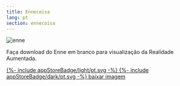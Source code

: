 ```yaml
---
title: Ennecoisa
lang: pt
section: ennecoisa
---
```

<div class="gsm-enne">
  <div class="gsm-enne__img">
    <img src="{{ "/assets/images/ennecoisa.png" | relative_url }}" alt="enne">
    <p class="gsm-enne__img__subtitle">
      Faça download do Enne em branco para visualização da Realidade Aumentada.
    </p>
    <div>
      <a class="gsm-enne__img__appstore _light" href="https://apps.apple.com/br/app/ennecoisa-app/id1497722984" target="_blank" rel="noopener noreferrer">
        {%- include appStoreBadge/light/pt.svg -%}
      </a>
      <a class="gsm-enne__img__appstore _dark" href="https://apps.apple.com/br/app/ennecoisa-app/id1497722984" target="_blank" rel="noopener noreferrer">
        {%- include appStoreBadge/dark/pt.svg -%}
      </a>
      <a class="gsm-enne__img__download" href="{{ "/assets/images/ennecoisa.png" | relative_url }}" download="ennecoisa">baixar imagem</a>
    </div>
  </div>
  <div class="gsm-enne__description">
    <p>
    </p>
  </div>
</div>

<script src="{{ "/assets/js/listenApp.js " | prepend: site.baseurl }}"></script>
